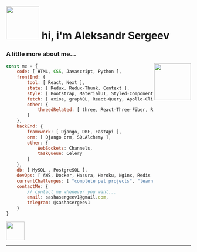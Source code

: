 # <img src="https://media3.giphy.com/media/kReKcfrs1YoTmt2AQt/giphy.gif?cid=6c09b952c2243e980078024b50670193fcc23b35edc59492&rid=giphy.gif&ct=s" height="90" > hi, i'm Aleksandr Sergeev    

### A little more about me...


<img src="https://media3.giphy.com/media/XcYbXTGzjGCrc87cIG/giphy.gif?cid=6c09b952y8sip5ioevadnzop7bivr92tzz4ft09tz1yozflb&rid=giphy.gif&ct=s" align="right" width="100">

```javascript
const me = {
    code: [ HTML, CSS, Javascript, Python ],
    frontEnd: {
        tool: [ React, Next ],
        state: [ Redux, Redux-Thunk, Context ],
        style: [ Bootstrap, MaterialUI, Styled-Components ],
        fetch: [ axios, graphQL, React-Query, Apollo-Client ],
        other: {
            threedRelated: [ three, React-Three-Fiber, React-Three-Drei ]
        }
    },
    backEnd: {
        framework: [ Django, DRF, FastApi ],
        orm: [ Django orm, SQLAlchemy ],
        other: {
            WebSockets: Channels,
            taskQueue: Celery
        }
    },
    db: [ MySQL , PostgreSQL ],
    devOps: [ AWS, Docker, Hasura, Heroku, Nginx, Redis ],
    currentChallenges: [ "complete pet projects", "learn TypeScript" ],
    contactMe: {
        // contact me whenever you want...
        email: sashasergeev1@gmail.com,
        telegram: @sashasergeev1
    }
}
```

<img src="https://media2.giphy.com/media/dWS0YNs10XAoAbhHS0/giphy.gif?cid=6c09b952y8sip5ioevadnzop7bivr92tzz4ft09tz1yozflb&rid=giphy.gif&ct=s" width="50">

___